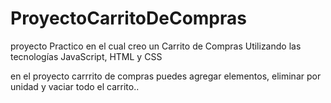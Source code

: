 # ProyectoCarritoDeCompras
proyecto Practico en el cual creo un Carrito de Compras Utilizando las tecnologías JavaScript, HTML y CSS

en el proyecto carrrito de compras puedes agregar elementos, eliminar por unidad y vaciar todo el carrito..
